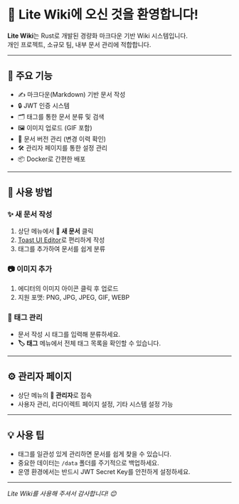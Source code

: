 # 📖 Lite Wiki에 오신 것을 환영합니다!

**Lite Wiki**는 Rust로 개발된 경량화 마크다운 기반 Wiki 시스템입니다.  
개인 프로젝트, 소규모 팀, 내부 문서 관리에 적합합니다.

---

## 🚀 주요 기능

- ✍️ 마크다운(Markdown) 기반 문서 작성  
- 🔒 JWT 인증 시스템  
- 🗂️ 태그를 통한 문서 분류 및 검색  
- 🖼️ 이미지 업로드 (GIF 포함)  
- 📄 문서 버전 관리 (변경 이력 확인)  
- 🛠️ 관리자 페이지를 통한 설정 관리  
- 📦 Docker로 간편한 배포  

---

## 📌 사용 방법

### ✨ 새 문서 작성
1. 상단 메뉴에서 **📝 새 문서** 클릭
2. [Toast UI Editor](https://ui.toast.com/tui-editor)로 편리하게 작성
3. 태그를 추가하여 문서를 쉽게 분류

### 📷 이미지 추가
1. 에디터의 이미지 아이콘 클릭 후 업로드  
2. 지원 포맷: PNG, JPG, JPEG, GIF, WEBP  


### 🔖 태그 관리
- 문서 작성 시 태그를 입력해 분류하세요.  
- **🏷️ 태그** 메뉴에서 전체 태그 목록을 확인할 수 있습니다.

---

## ⚙️ 관리자 페이지
- 상단 메뉴의 **🔧 관리자**로 접속  
- 사용자 관리, 리다이렉트 페이지 설정, 기타 시스템 설정 가능  

---

## 💡 사용 팁

- 태그를 일관성 있게 관리하면 문서를 쉽게 찾을 수 있습니다.
- 중요한 데이터는 `/data` 폴더를 주기적으로 백업하세요.
- 운영 환경에서는 반드시 JWT Secret Key를 안전하게 설정하세요.

---

_Lite Wiki를 사용해 주셔서 감사합니다! 😊_